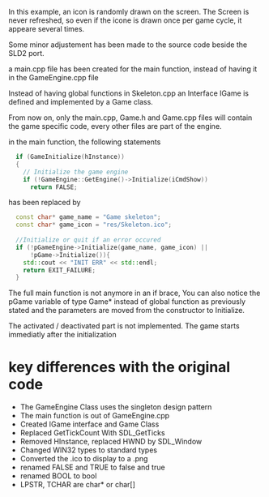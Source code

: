 
In this example, an icon is randomly drawn on the screen. The Screen is never
refreshed, so even if the icone is drawn once per game cycle, it appeare several
times.

Some minor adjustement has been made to the source code beside the SLD2 port.

a main.cpp file has been created for the main function, instead of having it in
the GameEngine.cpp file

Instead of having global functions in Skeleton.cpp an Interface IGame is
defined and implemented by a Game class.

From now on, only the main.cpp, Game.h and Game.cpp files will contain the game
specific code, every other files are part of the engine. 

in the main function, the following statements

```c++
  if (GameInitialize(hInstance))
  {
    // Initialize the game engine
    if (!GameEngine::GetEngine()->Initialize(iCmdShow))
      return FALSE;
```

has been replaced by

```c++
  const char* game_name = "Game skeleton";
  const char* game_icon = "res/Skeleton.ico";
  
  //Initialize or quit if an error occured
  if (!pGameEngine->Initialize(game_name, game_icon) ||
      !pGame->Initialize()){
    std::cout << "INIT ERR" << std::endl;
    return EXIT_FAILURE;
  }
```

The full main function is not anymore in an if brace,
You can also notice the pGame variable of type Game* instead of
global function as previously stated and the parameters are moved
from the constructor to Initialize. 

The activated / deactivated part is not implemented.
The game starts immediatly after the initialization

# key differences with the original code

* The GameEngine Class uses the singleton design pattern
* The main function is out of GameEngine.cpp
* Created IGame interface and Game Class
* Replaced GetTickCount With SDL_GetTicks
* Removed HInstance, replaced HWND by SDL_Window
* Changed WIN32 types to standard types
* Converted the .ico to display to a .png
 * renamed FALSE and TRUE to false and true
 * renamed BOOL to bool
 * LPSTR, TCHAR  are char* or char[]
